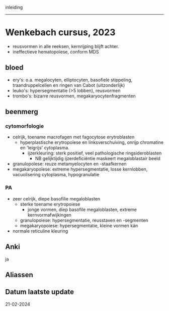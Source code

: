 inleiding
___
# Wenkebach cursus, 2023
- reusvormen in alle reeksen, kernrijping blijft achter. 
- ineffectieve hematopoïese, conform MDS
## bloed
- ery's: o.a. megalocyten, elliptocyten, basofiele stippeling, traandruppelcellen en ringen van Cabot (uitzonderlijk)
- leuko's: hypersegmentatie (>5 lobben), reusvormen
- trombo's: bizarre reusvormen, megakaryocytenfragmenten
## beenmerg
### cytomorfologie
- celrijk, toename macrofagen met fagocytose erytroblasten
	- hyperplastische erytropoïese en linksverschuiving, onrijp chromatine en 'leigrijs' cytoplasma.
		- ijzerkleuring: sterk positief, veel pathologische ringsideroblasten
			- NB gelijktijdig ijzerdeficiëntie maskeert megaloblastair beeld
- granulopoïese: reuze metamyelocyten en -staafkernen
- megakaryopoïese: extreme hypersegmentatie, losse kernlobben, vacuolisering cytoplasma, hypogranulatie
### PA
- zeer celrijk, diepe basofilie megaloblasten
	- sterke toename erytropoiese
		- jonge vormen, diep basofile megaloblasten, extreme kernvormafwijkingen
	- granulopoiese: hypersegmentatie, reusstaven en -segmenten
	- megakaryopoiese: hypersegmentatie, kleine vormen kán
- normale reticuline kleuring
## Anki
ja
## Aliassen
## Datum laatste update
21-02-2024